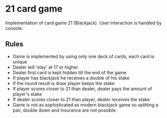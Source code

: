 # 21 card game

Implementation of card game 21 (Blackjack). User interaction is handled by console.

## Rules

* Game is implemented by using only one deck of cards, each card is unique
* Dealer will 'stay' at 17 or higher
* Dealer first card is kept hidden till the end of the game
* If player has blackjack he receives a double of his stake
* If the round result is draw player keeps the stake
* If player scores closer to 21 than dealer, dealer pays the amount of player's stake
* If dealer scores closer to 21 than player, dealer receives the stake
* Game is not as sophisticated as modern blackjack game so splitting a pair, double down and insurance are not possible. 